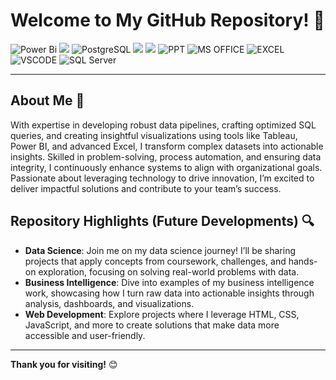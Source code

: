 # Welcome to My GitHub Repository! 🚀
![Power Bi](https://img.shields.io/badge/power_bi-F2C811?style=for-the-badge&logo=powerbi&logoColor=black)
![](https://img.shields.io/badge/Tableau-E97627?style=for-the-badge&logo=Tableau&logoColor=white)
![PostgreSQL](https://img.shields.io/badge/PostgreSQL-316192?style=for-the-badge&logo=postgresql&logoColor=white)
![](https://img.shields.io/badge/MySQL-00000F?style=for-the-badge&logo=mysql&logoColor=white)
![](https://img.shields.io/badge/SQLite-07405E?style=for-the-badge&logo=sqlite&logoColor=white)
![PPT](https://img.shields.io/badge/Microsoft_PowerPoint-B7472A?style=for-the-badge&logo=microsoft-powerpoint&logoColor=white)
![MS OFFICE](https://img.shields.io/badge/Microsoft_Office-D83B01?style=for-the-badge&logo=microsoft-office&logoColor=white)
![EXCEL](https://img.shields.io/badge/Microsoft_Excel-217346?style=for-the-badge&logo=microsoft-excel&logoColor=white)
![VSCODE](https://img.shields.io/badge/VSCode-0078D4?style=for-the-badge&logo=visual%20studio%20code&logoColor=white)
![SQL Server](https://img.shields.io/badge/Microsoft_SQL_Server-CC2927?style=for-the-badge&logo=microsoft-sql-server&logoColor=white)

---

## About Me 🌟
With expertise in developing robust data pipelines, crafting optimized SQL queries, and creating insightful visualizations using tools like Tableau, Power BI,
and advanced Excel, I transform complex datasets into actionable insights. Skilled in problem-solving, process automation, and ensuring data integrity, I
continuously enhance systems to align with organizational goals. Passionate about leveraging technology to drive innovation, I’m excited to deliver
impactful solutions and contribute to your team’s success.

## Repository Highlights (Future Developments) 🔍

- **Data Science**: Join me on my data science journey! I’ll be sharing projects that apply concepts from coursework, challenges, and hands-on exploration, focusing on solving real-world problems with data.  
- **Business Intelligence**: Dive into examples of my business intelligence work, showcasing how I turn raw data into actionable insights through analysis, dashboards, and visualizations.  
- **Web Development**: Explore projects where I leverage HTML, CSS, JavaScript, and more to create solutions that make data more accessible and user-friendly.  

---

**Thank you for visiting!** 😊
